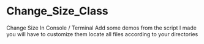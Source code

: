 # Change_Size_Class
Change Size In Console / Terminal
Add some demos from the script I made
you will have to customize them
locate all files according to your directories
